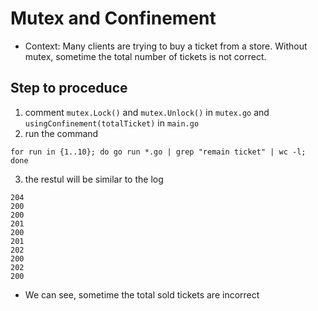 # Mutex and Confinement
- Context: Many clients are trying to buy a ticket from a store. Without mutex, sometime the total number of tickets is not correct.

## Step to proceduce
1. comment `mutex.Lock()` and `mutex.Unlock()` in `mutex.go` and `usingConfinement(totalTicket)` in `main.go`
2. run the command

  ```
  for run in {1..10}; do go run *.go | grep "remain ticket" | wc -l; done
  ```
3. the restul will be similar to the log

```
204
200
200
201
200
201
202
200
202
200
```
- We can see, sometime the total sold tickets are incorrect
